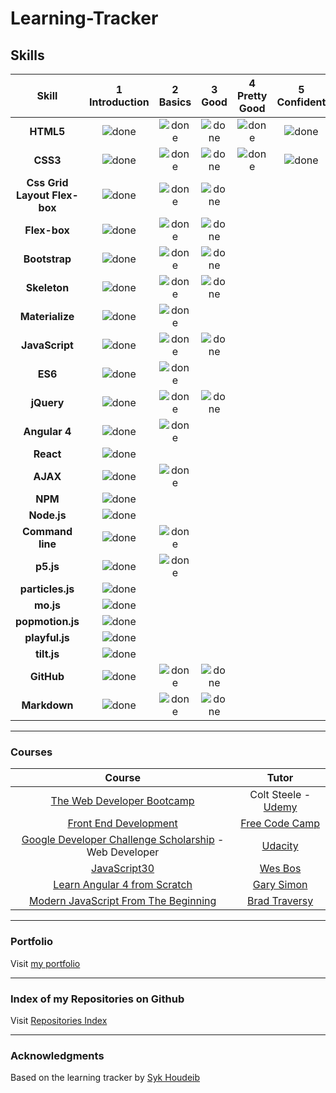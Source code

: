 # Learning-Tracker

## Skills

[done]: https://user-images.githubusercontent.com/29199184/32275438-8385f5c0-bf0b-11e7-9406-42265f71e2bd.png

|Skill| 1<br>Introduction | 2<br>Basics | 3<br>Good | 4<br>Pretty Good | 5<br>Confident | 6<br>Awesome |
|:--------:|:---:|:---:|:---:|:---:|:---:|:---:|
|**HTML5**| ![done][done] | ![done][done] | ![done][done] | ![done][done] |![done][done] | |
|**CSS3**| ![done][done] | ![done][done] | ![done][done] | ![done][done] |![done][done] | |
|**Css Grid Layout Flex-box**| ![done][done] | ![done][done] | ![done][done] |  |  | |
|**Flex-box**| ![done][done] | ![done][done] | ![done][done] |  |  | |
|**Bootstrap**| ![done][done] | ![done][done] | ![done][done] |  |  | |
|**Skeleton**| ![done][done] | ![done][done] | ![done][done] |  |  | |
|**Materialize**| ![done][done] | ![done][done] |  |  |  | |
|**JavaScript**| ![done][done] | ![done][done] | ![done][done] |  |  | |
|**ES6**| ![done][done] | ![done][done] |  |  |  | |
|**jQuery**| ![done][done] | ![done][done] | ![done][done] |  |  | |
|**Angular 4**| ![done][done] | ![done][done] |  |  |  | |
|**React**| ![done][done] |  |  |  |  |  |
|**AJAX**| ![done][done] | ![done][done] |  |  |  |  |
|**NPM**| ![done][done] |  |  |  |  | |
|**Node.js**| ![done][done] | |  |  |  | |
|**Command line**| ![done][done] | ![done][done] |  |  |  | |
|**p5.js**| ![done][done] | ![done][done] |  |  |  | |
|**particles.js**| ![done][done] |  |  |  |  |  |
|**mo.js**| ![done][done] |  |  |  |  |  |
|**popmotion.js**| ![done][done] |  |  |  |  |  |
|**playful.js**| ![done][done] |  |  |  |  |  |
|**tilt.js**| ![done][done] |  |  |  |  |  |
|**GitHub**| ![done][done] | ![done][done] | ![done][done] |  |  | |
|**Markdown**| ![done][done] | ![done][done] | ![done][done] |  |  | |

---


### Courses

|Course|Tutor|
|:---:|:---:|
|[The Web Developer Bootcamp](https://www.udemy.com/the-web-developer-bootcamp)| Colt Steele - [Udemy](https://www.udemy.com)|
|[Front End Development](https://www.freecodecamp.org/elena-in-code)|[Free Code Camp](https://www.freecodecamp.org)|
|[Google Developer Challenge Scholarship](https://www.udacity.com/google-scholarships) - Web Developer|[Udacity](https://www.udacity.com)|
|[JavaScript30](https://javascript30.com/)|[Wes Bos](https://twitter.com/wesbos)|
|[Learn Angular 4 from Scratch](https://www.udemy.com/learn-angular-from-scratch)|[Gary Simon](https://twitter.com/designcoursecom)|
|[Modern JavaScript From The Beginning](https://www.udemy.com/modern-javascript-from-the-beginning)|[Brad Traversy](https://twitter.com/traversymedia)|


---

### Portfolio
Visit [my portfolio](https://elena-in-code.github.io/Portfolio-ENG/)

---

### Index of my Repositories on Github
Visit [Repositories Index](https://github.com/elena-in-code/Learning-Tracker/blob/master/repoIndex.md#repositories-index)

---

### Acknowledgments 

Based on the learning tracker by [Syk Houdeib](https://github.com/Syknapse/My-Learning-Tracker) 
